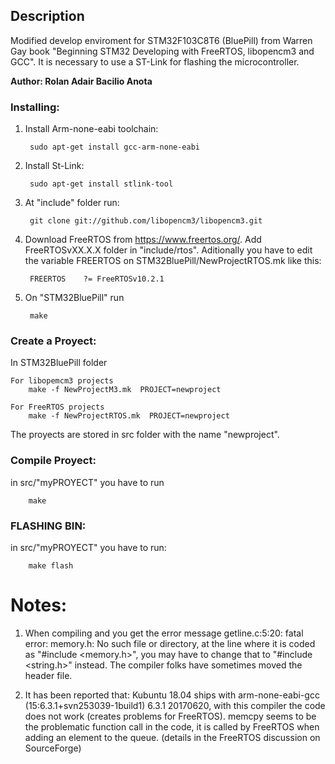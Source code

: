 ## Description

Modified develop enviroment for STM32F103C8T6 (BluePill) from Warren Gay book
"Beginning STM32 Developing with FreeRTOS, libopencm3 and GCC". It is necessary to use a ST-Link for flashing the microcontroller.


**Author: Rolan Adair Bacilio Anota**

### Installing:
1. Install Arm-none-eabi toolchain:

		sudo apt-get install gcc-arm-none-eabi

2. Install St-Link:

		sudo apt-get install stlink-tool

3. At "include" folder run:
		
		git clone git://github.com/libopencm3/libopencm3.git

4. Download FreeRTOS from https://www.freertos.org/. Add FreeRTOSvXX.X.X folder in "include/rtos". Aditionally you have to  edit the variable FREERTOS on STM32BluePill/NewProjectRTOS.mk like this:

		FREERTOS	?= FreeRTOSv10.2.1

5. On "STM32BluePill" run
		
		make


### Create a Proyect:


In STM32BluePill folder

	For libopemcm3 projects
		make -f NewProjectM3.mk  PROJECT=newproject

	For FreeRTOS projects
		make -f NewProjectRTOS.mk  PROJECT=newproject


The proyects are stored in src folder with the name "newproject".


### Compile Proyect:


in src/"myPROYECT" you have to run 

		make


### FLASHING BIN:


in src/"myPROYECT" you have to run:

		make flash





Notes:
======

1. When compiling and you get the error message getline.c:5:20: fatal error: memory.h: No such file or directory, at the line where it is coded as "#include <memory.h>", you may have to change that to "#include <string.h>" instead. The compiler folks have sometimes moved the header file.

1. It has been reported that: Kubuntu 18.04 ships with arm-none-eabi-gcc (15:6.3.1+svn253039-1build1) 6.3.1 20170620, with this compiler the code does not work (creates problems for FreeRTOS). memcpy seems to be the problematic function call in the code, it is called by FreeRTOS when adding an element to the queue. (details in the FreeRTOS discussion on SourceForge)
